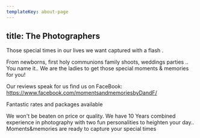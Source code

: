 ```yaml
---
templateKey: about-page
---
```

title: The Photographers
---
Those special times in our lives we want captured with a flash .


From newborns, first holy communions  family  shoots, weddings  parties .. You name it.. We are the ladies to get those special moments &amp; memories  for you! 

Our reviews speak for us find us on FaceBook: <a href="https://www.facebook.com/momentsandmemoriesbyDandF/">https://www.facebook.com/momentsandmemoriesbyDandF/</a>


Fantastic rates and packages available

We won't be beaten on price or quality. We have 10 Years combined experience in photography with two fun personalities to heighten your day.. Moments&amp;memories are ready to capture your special times